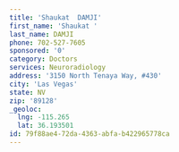 ```yaml
---
title: 'Shaukat  DAMJI'
first_name: 'Shaukat '
last_name: DAMJI
phone: 702-527-7605
sponsored: '0'
category: Doctors
services: Neuroradiology
address: '3150 North Tenaya Way, #430'
city: 'Las Vegas'
state: NV
zip: '89128'
_geoloc:
  lng: -115.265
  lat: 36.193501
id: 79f88ae4-72da-4363-abfa-b422965778ca
---
```

